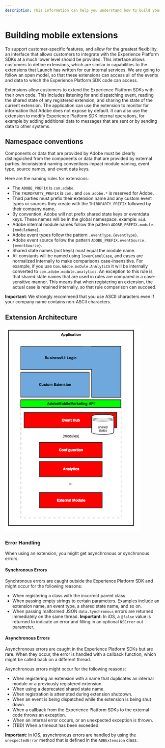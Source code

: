 ```yaml
---
description: This information can help you understand how to build your own extension.
---
```


# Building mobile extensions

To support customer-specific features, and allow for the greatest flexibility, an interface that allows customers to integrate with the Experience Platform SDKs at a much lower level should be provided. This interface allows customers to define extensions, which are similar in capabilities to the extensions that Launch has written for our internal services. We are going to follow an open model, so that these extensions can access all of the events and data to which the Experience Platform SDK code can access.

Extensions allow customers to extend the Experience Platform SDKs with their own code. This includes listening for and dispatching event, reading the shared state of any registered extension, and sharing the state of the current extension. The application can use the extension to monitor for information that Adobe does not expose by default. It can also use the extension to modify Experience Platform SDK internal operations, for example by adding additional data to messages that are sent or by sending data to other systems.

## Namespace conventions

Components or data that are provided by Adobe must be clearly distinguished from the components or data that are provided by external parties. Inconsistent naming conventions impact module naming, event type, source names, and event data keys.

Here are the naming rules for extensions:

* The `ADOBE_PREFIX` is `com.adobe`.
* The `THIRDPARTY_PREFIX` is `com.` and `com.adobe.*` is reserved for Adobe.
* Third parties must prefix their extension name and any custom event types or sources they create with the `THIRDPARTY_PREFIX` followed by their company name.
* By convention, Adobe will not prefix shared state keys or eventdata keys.  These names will be in the global namespace. example: `mid`.
* Adobe internal module names follow the pattern `ADOBE_PREFIX.module.{moduleName}`. 
* Adobe event types follow the pattern `.eventType.{eventType}`. 
* Adobe event source follow the pattern `ADOBE_PREFIX.eventSource.{eventSource}`. 
* Shared state names \(not keys\) must equal the module name. 
* All constants will be named using `lowerCamelCase`, and cases are normalized internally to make comparisons case-insensitive.  For example, if you use `Com.Adobe.moDule.AnAlytiCS` it will be internally converted to `com.adobe.module.analytics`. An exception to this rule is that shared state names that are used in rules are compared in a case-sensitive manner. This means that when registering an extension, the actual case is retained internally, so that rule comparison can succeed.

**Important**: We strongly recommend that you use ASCII characters even if your company name contains non-ASCII characters.

## Extension Architecture

![](../../.gitbook/assets/external-module-layer-cake.png)

### Error Handling

When using an extension, you might get asynchronous or synchronous errors.

#### Synchronous Errors

Synchronous errors are caught outside the Experience Platform SDK and might occur for the following reasons:

* When registering a class with the incorrect parent class.
* When passing empty strings to certain parameters.   Examples include an extension name, an event type, a shared state name, and so on.
* When passing malformed JSON `data.Synchronous` errors are returned immediately on the same thread. **Important**: In iOS, a `@false` value is returned to indicate an error and filling in an optional `NSError` out parameter.

#### Asynchronous Errors

Asynchronous errors are caught in the Experience Platform SDKs but are rare. When they occur, the error is handled with a callback function, which might be called back on a different thread.

Asynchronous errors might occur for the following reasons:

* When registering an extension with a name that duplicates an internal module or a previously registered extension.
* When using a deprecated shared state name.
* When registration is attempted during extension shutdown.
* When an event is being dispatched while the extension is being shut down.
* When a callback from the Experience Platform SDKs to the external code throws an exception.
* When an internal error occurs, or an unexpected exception is thrown.
* \(TBD\) When a timeout has been exceeded.

**Important**: In iOS, asynchronous errors are handled by using the `unexpectedError` method that is defined in the `ADBExtension` class.

